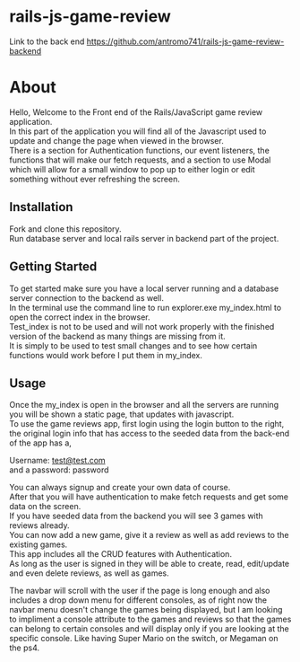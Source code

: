 # rails-js-game-review

Link to the back end https://github.com/antromo741/rails-js-game-review-backend

# About 
Hello, Welcome to the Front end of the Rails/JavaScript game review application.\
In this part of the application you will find all of the Javascript used to update and change the page when viewed in the browser.\
There is a section for Authentication functions, our event listeners, the functions that will make our fetch requests, and a section to use Modal which will allow for a small window to pop up to either login or edit something without ever refreshing the screen.
## Installation
Fork and clone this repository.\
Run database server and local rails server in backend part of the project.

## Getting Started
To get started make sure you have a local server running and a database server connection to the backend as well.\
In the terminal use the command line to run explorer.exe my_index.html to open the correct index in the browser.\
Test_index is not to be used and will not work properly with the finished version of the backend as many things are missing from it.\
It is simply to be used to test small changes and to see how certain functions would work before I put them in my_index.

## Usage
Once the my_index is open in the browser and all the servers are running you will be shown a static page, that updates with javascript.\
To use the game reviews app, first login using the login button to the right, the original login info that has access to the seeded data from the back-end of the app has a,

Username: test@test.com\
and a password: password

You can always signup and create your own data of course.\
After that you will have authentication to make fetch requests and get some data on the screen.\
If you have seeded data from the backend you will see 3 games with reviews already.\
You can now add a new game, give it a review as well as add reviews to the existing games.\
This app includes all the CRUD features with Authentication.\
As long as the user is signed in they will be able to create, read, edit/update and even delete reviews, as well as games.

The navbar will scroll with the user if the page is long enough and also includes a drop down menu for different consoles, as of right now the navbar menu doesn't change the games being displayed, but I am looking to impliment a console attribute to the games and reviews so that the games can belong to certain consoles and will display only if you are looking at the specific console. Like having Super Mario on the switch, or Megaman on the ps4.
